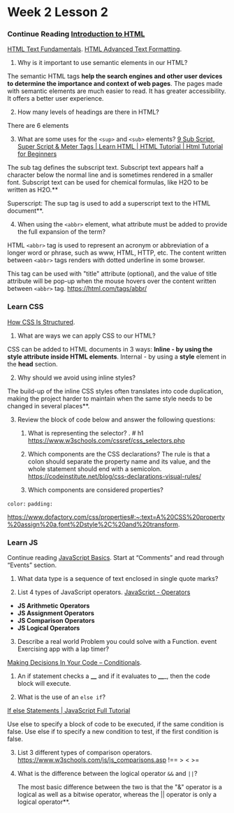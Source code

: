 # Week 2 Lesson 2


### Continue Reading [Introduction to HTML](https://developer.mozilla.org/en-US/docs/Learn/HTML/Introduction_to_HTML/)

[HTML Text Fundamentals](https://developer.mozilla.org/en-US/docs/Learn/HTML/Introduction_to_HTML/HTML_text_fundamentals). [HTML Advanced Text Formatting](https://developer.mozilla.org/en-US/docs/Learn/HTML/Introduction_to_HTML/Advanced_text_formatting).

1.  Why is it important to use semantic elements in our HTML?

The semantic HTML tags **help the search engines and other user devices to determine the importance and context of web pages**. The pages made with semantic elements are much easier to read. It has greater accessibility. It offers a better user experience.
    
2.  How many levels of headings are there in HTML?

There are 6 elements
    
3.  What are some uses for the `<sup>` and `<sub>` elements?
 [9 Sub Script, Super Script & Meter Tags | Learn HTML | HTML Tutorial | Html Tutorial for Beginners](https://www.youtube.com/watch?v=1RQEGABovmY&ab_channel=WsCubeTech)

The sub tag defines the subscript text. Subscript text appears half a character below the normal line and is sometimes rendered in a smaller font. Subscript text can be used for chemical formulas, like H2O to be written as H2O.**  

Superscript: The sup tag is used to add a superscript text to the HTML document**.
    
4.  When using the `<abbr>` element, what attribute must be added to provide the full expansion of the term?

HTML  `<abbr>` tag is used to represent an acronym or abbreviation of a longer word or phrase, such as www, HTML, HTTP, etc. The content written between  `<abbr>` tags renders with dotted underline in some browser.

This tag can be used with "title" attribute (optional), and the value of title attribute will be pop-up when the mouse hovers over the content written between  `<abbr>` tag.
https://html.com/tags/abbr/
    

### Learn CSS

[How CSS Is Structured](https://developer.mozilla.org/en-US/docs/Learn/CSS/First_steps/How_CSS_is_structured).

1.  What are ways we can apply CSS to our HTML?

CSS can be added to HTML documents in 3 ways: **Inline - by using the style attribute inside HTML elements**. Internal - by using a **style** element in the **head** section.
    
2.  Why should we avoid using inline styles?

The build-up of the inline CSS styles often translates into code duplication, making the project harder to maintain when the same style needs to be changed in several places**.
    
3.  Review the block of code below and answer the following questions:
    
    1.  What is representing the selector?
. # h1
https://www.w3schools.com/cssref/css_selectors.php
        
    2.  Which components are the CSS declarations?
The rule is that a colon should separate the property name and its value, and the whole statement should end with a semicolon.
https://codeinstitute.net/blog/css-declarations-visual-rules/
        
    3.  Which components are considered properties?
        
 `color:` 
 `padding:` 

https://www.dofactory.com/css/properties#:~:text=A%20CSS%20property%20assign%20a,font%2Dstyle%2C%20and%20transform.
### Learn JS

Continue reading [JavaScript Basics](https://developer.mozilla.org/en-US/docs/Learn/Getting_started_with_the_web/JavaScript_basics). Start at “Comments” and read through “Events” section.

1.  What data type is a sequence of text enclosed in single quote marks?
    
2.  List 4 types of JavaScript operators.
[JavaScript - Operators](https://www.youtube.com/watch?v=BYZswgIg6lc&ab_channel=Tutorialspoint)

-   ****JS Arithmetic Operators****
-   ****JS Assignment Operators****
-   ****JS Comparison Operators****
-   ****JS Logical Operators****
    
3.  Describe a real world Problem you could solve with a Function.
event
Exercising app with a lap timer?
    

[Making Decisions In Your Code – Conditionals](https://developer.mozilla.org/en-US/docs/Learn/JavaScript/Building_blocks/conditionals).

1.  An if statement checks a **__** and if it evaluates to **__**_, then the code block will execute.

    
2.  What is the use of an `else if`?

[If else Statements | JavaScript Full Tutorial](https://www.youtube.com/watch?v=oUjiIPOZxSk&ab_channel=DevDreamer)

Use else to specify a block of code to be executed, if the same condition is false. Use else if to specify a new condition to test, if the first condition is false.
    
3.  List 3 different types of comparison operators.
https://www.w3schools.com/js/js_comparisons.asp
    !== > < >=
    
4.  What is the difference between the logical operator `&&` and `||`?
    
    The most basic difference between the two is that the "&" operator is a logical as well as a bitwise operator, whereas the || operator is only a logical operator**.

